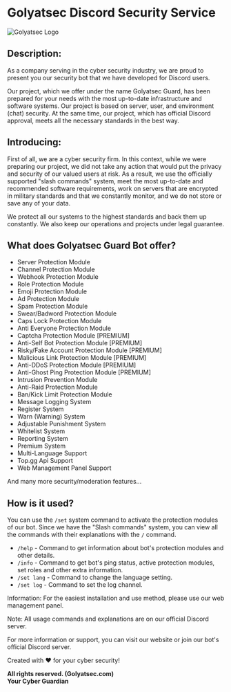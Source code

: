 # Golyatsec Discord Security Service

![Golyatsec Logo](golyatsec_logo.png)

## Description:

As a company serving in the cyber security industry, we are proud to present you our security bot that we have developed for Discord users.

Our project, which we offer under the name Golyatsec Guard, has been prepared for your needs with the most up-to-date infrastructure and software systems. Our project is based on server, user, and environment (chat) security. At the same time, our project, which has official Discord approval, meets all the necessary standards in the best way.

## Introducing:

First of all, we are a cyber security firm. In this context, while we were preparing our project, we did not take any action that would put the privacy and security of our valued users at risk. As a result, we use the officially supported "slash commands" system, meet the most up-to-date and recommended software requirements, work on servers that are encrypted in military standards and that we constantly monitor, and we do not store or save any of your data.

We protect all our systems to the highest standards and back them up constantly. We also keep our operations and projects under legal guarantee.

## What does Golyatsec Guard Bot offer?

- Server Protection Module
- Channel Protection Module
- Webhook Protection Module
- Role Protection Module
- Emoji Protection Module
- Ad Protection Module
- Spam Protection Module
- Swear/Badword Protection Module
- Caps Lock Protection Module
- Anti Everyone Protection Module
- Captcha Protection Module [PREMIUM]
- Anti-Self Bot Protection Module [PREMIUM]
- Risky/Fake Account Protection Module [PREMIUM]
- Malicious Link Protection Module [PREMIUM]
- Anti-DDoS Protection Module [PREMIUM]
- Anti-Ghost Ping Protection Module [PREMIUM]
- Intrusion Prevention Module
- Anti-Raid Protection Module
- Ban/Kick Limit Protection Module
- Message Logging System
- Register System
- Warn (Warning) System
- Adjustable Punishment System
- Whitelist System
- Reporting System
- Premium System
- Multi-Language Support
- Top.gg Api Support
- Web Management Panel Support

And many more security/moderation features...

## How is it used?

You can use the `/set` system command to activate the protection modules of our bot. Since we have the "Slash commands" system, you can view all the commands with their explanations with the `/` command.

- `/help` - Command to get information about bot's protection modules and other details.
- `/info` - Command to get bot's ping status, active protection modules, set roles and other extra information.
- `/set lang` - Command to change the language setting.
- `/set log` - Command to set the log channel.

Information: For the easiest installation and use method, please use our web management panel.

Note: All usage commands and explanations are on our official Discord server.

For more information or support, you can visit our website or join our bot's official Discord server.

Created with ❤️ for your cyber security!

**All rights reserved. (Golyatsec.com)**  
**Your Cyber Guardian**
